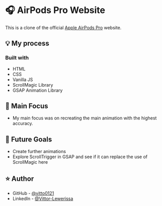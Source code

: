 # 🎧 AirPods Pro Website

This is a clone of the official [Apple AirPods Pro](https://www.apple.com/in/airpods-pro/) website.

## 💡 My process

### Built with

- HTML
- CSS
- Vanilla JS
- ScrollMagic Library
- GSAP Animation Library

## 🔎 Main Focus

- My main focus was on recreating the main animation with the highest accuracy.

## 🔮 Future Goals

- Create further animations
- Explore ScrollTrigger in GSAP and see if it can replace the use of ScrollMagic here

## ⭐ Author

- GitHub - [@vitto0121](https://github.com/vitto0121)
- LinkedIn - [@Vittor-Lewerissa](https://id.linkedin.com/in/vittor-lewerissa-11b496257)
